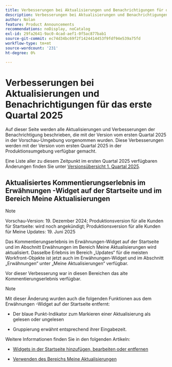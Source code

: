 ```yaml
---
title: Verbesserungen bei Aktualisierungen und Benachrichtigungen für das erste Quartal 2025
description: Verbesserungen bei Aktualisierungen und Benachrichtigungen für das erste Quartal 2025
author: Nolan
feature: Product Announcements
recommendations: noDisplay, noCatalog
exl-id: 29fa2641-9ac0-4cad-aef1-0f5ac877bab1
source-git-commit: ec74d34bc69f2f1424414453f9fdf94e539a75fd
workflow-type: tm+mt
source-wordcount: '231'
ht-degree: 0%

---
```


# Verbesserungen bei Aktualisierungen und Benachrichtigungen für das erste Quartal 2025

Auf dieser Seite werden alle Aktualisierungen und Verbesserungen der Benachrichtigung beschrieben, die mit der Version vom ersten Quartal 2025 in der Vorschau-Umgebung vorgenommen wurden. Diese Verbesserungen werden mit der Version vom ersten Quartal 2025 in der Produktionsumgebung verfügbar gemacht.

Eine Liste aller zu diesem Zeitpunkt im ersten Quartal 2025 verfügbaren Änderungen finden Sie unter [Versionsübersicht 1. Quartal 2025](/help/quicksilver/product-announcements/product-releases/25-q1-release-activity/25-q1-release-overview.md).

## Aktualisiertes Kommentierungserlebnis im Erwähnungen -Widget auf der Startseite und im Bereich Meine Aktualisierungen

>[!NOTE]
>
>Vorschau-Version: 19. Dezember 2024; Produktionsversion für alle Kunden für Startseite: wird noch angekündigt; Produktionsversion für alle Kunden für Meine Updates: 19. Juni 2025

Das Kommentierungserlebnis im Erwähnungen-Widget auf der Startseite und im Abschnitt Erwähnungen im Bereich Meine Aktualisierungen wird aktualisiert. Dasselbe Erlebnis im Bereich „Updates“ für die meisten Workfront-Objekte ist jetzt auch im Erwähnungen-Widget und im Abschnitt „Erwähnungen“ unter „Meine Aktualisierungen“ verfügbar.

Vor dieser Verbesserung war in diesen Bereichen das alte Kommentierungserlebnis verfügbar.

>[!NOTE]
>
>Mit dieser Änderung wurden auch die folgenden Funktionen aus dem Erwähnungen -Widget auf der Startseite entfernt:
>
>* Der blaue Punkt-Indikator zum Markieren einer Aktualisierung als gelesen oder ungelesen
>
>* Gruppierung erwähnt entsprechend ihrer Eingabezeit.

Weitere Informationen finden Sie in den folgenden Artikeln:

* [Widgets in der Startseite hinzufügen, bearbeiten oder entfernen](/help/quicksilver/workfront-basics/using-home/using-the-home-area/add-edit-remove-widgets-in-new-home.md)

* [Verwenden des Bereichs Meine Aktualisierungen](/help/quicksilver/workfront-basics/using-home/using-the-home-area/my-updates-area.md)
